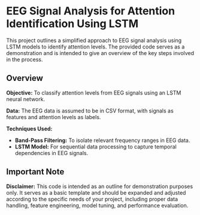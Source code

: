 # EEG Signal Analysis for Attention Identification Using LSTM

This project outlines a simplified approach to EEG signal analysis using LSTM models to identify attention levels. The provided code serves as a demonstration and is intended to give an overview of the key steps involved in the process.

## Overview

**Objective:** To classify attention levels from EEG signals using an LSTM neural network.

**Data:** The EEG data is assumed to be in CSV format, with signals as features and attention levels as labels.

**Techniques Used:**
- **Band-Pass Filtering:** To isolate relevant frequency ranges in EEG data.
- **LSTM Model:** For sequential data processing to capture temporal dependencies in EEG signals.

## Important Note

**Disclaimer:** This code is intended as an outline for demonstration purposes only. It serves as a basic template and should be expanded and adjusted according to the specific needs of your project, including proper data handling, feature engineering, model tuning, and performance evaluation.
